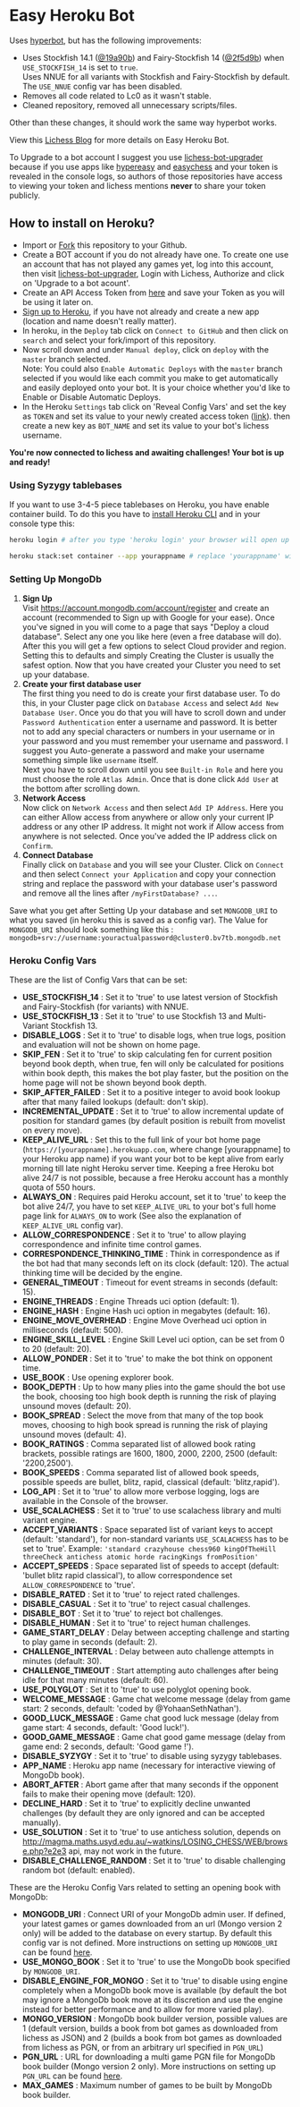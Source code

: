 # Easy Heroku Bot
Uses [hyperbot](https://github.com/hyperchessbot/hyperbot), but has the following improvements:
- Uses Stockfish 14.1 ([@19a90b](https://github.com/official-stockfish/Stockfish/commit/19a90b45bceb69aa62b5c85366343a7d1cfc695f)) and Fairy-Stockfish 14 ([@2f5d9b](https://github.com/ianfab/Fairy-Stockfish/commit/2f5d9ba90e62b832488b01304590bc40209a0694)) when `USE_STOCKFISH_14` is set to `true`. <br/>
Uses NNUE for all variants with Stockfish and Fairy-Stockfish by default. The `USE_NNUE` config var has been disabled.
- Removes all code related to Lc0 as it wasn't stable.
- Cleaned repository, removed all unnecessary scripts/files.

Other than these changes, it should work the same way hyperbot works.

View this [Lichess Blog](https://lichess.org/@/YohaanSethNathan/blog/easy-heroku-bot-improving-hyper-bot/miTywbyC) for more details on Easy Heroku Bot.

To Upgrade to a bot account I suggest you use [lichess-bot-upgrader](https://lichess-bot-upgrader.herokuapp.com/) because if you use apps like [hypereasy](https://hypereasy.herokuapp.com/) and [easychess](https://easychess.herokuapp.com/) and your token is revealed in the console logs, so authors of those repositories have access to viewing your token and lichess mentions **never** to share your token publicly.

## How to install on Heroku?

- Import or [Fork](https://github.com/TheYoBots/easyherokubot/fork) this repository to your Github.
- Create a BOT account if you do not already have one. To create one use an account that has not played any games yet, log into this account, then visit [lichess-bot-upgrader](https://lichess-bot-upgrader.herokuapp.com/), Login with Lichess, Authorize and click on 'Upgrade to a bot acount'.  
- Create an API Access Token from [here](https://lichess.org/account/oauth/token/create?scopes%5B%5D=bot:play&scopes%5B%5D=challenge:read&scopes%5B%5D=challenge:write&description=Lichess+Bot+Token) and save your Token as you will be using it later on.
- [Sign up to Heroku](https://signup.heroku.com/), if you have not already and create a new app (location and name doesn't really matter).
- In heroku, in the `Deploy` tab click on `Connect to GitHub` and then click on `search` and select your fork/import of this repository.
- Now scroll down and under `Manual deploy`, click on `deploy` with the `master` branch selected. <br/>
Note: You could also `Enable Automatic Deploys` with the `master` branch selected if you would like each commit you make to get automatically and easily deployed onto your bot. It is your choice whether you'd like to Enable or Disable Automatic Deploys.
- In the Heroku `Settings` tab click on 'Reveal Config Vars' and set the key as `TOKEN` and set its value to your newly created access token ([link](https://lichess.org/account/oauth/token/create?scopes%5B%5D=bot:play&scopes%5B%5D=challenge:read&scopes%5B%5D=challenge:write&description=Lichess+Bot+Token)). then create a new key as `BOT_NAME` and set its value to your bot's lichess username.

**You're now connected to lichess and awaiting challenges! Your bot is up and ready!**

### Using Syzygy tablebases

If you want to use 3-4-5 piece tablebases on Heroku, you have enable container build. To do this you have to [install Heroku CLI](https://devcenter.heroku.com/articles/heroku-cli#download-and-install) and in your console type this:
```bash
heroku login # after you type 'heroku login' your browser will open up and you'll have to login to your account

heroku stack:set container --app yourappname # replace 'yourappname' with the name of the name of your heroku app
```

### Setting Up MongoDb

1. **Sign Up** <br>
Visit https://account.mongodb.com/account/register and create an account (recommended to Sign up with Google for your ease). Once you've signed in you will come to a page that says "Deploy a cloud database". Select any one you like here (even a free database will do). After this you will get a few options to select Cloud provider and region. Setting this to defaults and simply Creating the Cluster is usually the safest option. Now that you have created your Cluster you need to set up your database.
2. **Create your first database user** <br>
The first thing you need to do is create your first database user. To do this, in your Cluster page click on `Database Access` and select `Add New Database User`. Once you do that you will have to scroll down and under `Password Authentication` enter a username and password. It is better not to add any special characters or numbers in your username or in your password and you must remember your username and password. I suggest you Auto-generate a password and make your username something simple like `username` itself. <br>
Next you have to scroll down until you see `Built-in Role` and here you must choose the role `Atlas Admin`. Once that is done click `Add User` at the bottom after scrolling down.
3. **Network Access** <br>
Now click on `Network Access` and then select `Add IP Address`. Here you can either Allow access from anywhere or allow only your current IP address or any other IP address. It might not work if Allow access from anywhere is not selected. Once you've added the IP address click on `Confirm`.
4. **Connect Database** <br>
Finally click on `Database` and you will see your Cluster. Click on `Connect` and then select `Connect your Application` and copy your connection string and replace the password with your database user's password and remove all the lines after `/myFirstDatabase? ...`.

Save what you get after Setting Up your database and set `MONGODB_URI` to what you saved (in heroku this is saved as a config var). The Value for `MONGODB_URI` should look something like this : `mongodb+srv://username:youractualpassword@cluster0.bv7tb.mongodb.net`

### Heroku Config Vars
These are the list of Config Vars that can be set:
- **USE_STOCKFISH_14** : Set it to 'true' to use latest version of Stockfish and Fairy-Stockfish (for variants) with NNUE.
- **USE_STOCKFISH_13** : Set it to 'true' to use Stockfish 13 and Multi-Variant Stockfish 13.
- **DISABLE_LOGS** : Set it to 'true' to disable logs, when true logs, position and evaluation will not be shown on home page.
- **SKIP_FEN** : Set it to 'true' to skip calculating fen for current position beyond book depth, when true, fen will only be calculated for positions within book depth, this makes the bot play faster, but the position on the home page will not be shown beyond book depth.
- **SKIP_AFTER_FAILED** : Set it to a positive integer to avoid book lookup after that many failed lookups (default: don't skip).
- **INCREMENTAL_UPDATE** : Set it to 'true' to allow incremental update of position for standard games (by default position is rebuilt from movelist on every move).
- **KEEP_ALIVE_URL** : Set this to the full link of your bot home page (`https://[yourappname].herokuapp.com`, where change [yourappname] to your Heroku app name) if you want your bot to be kept alive from early morning till late night Heroku server time. Keeping a free Heroku bot alive 24/7 is not possible, because a free Heroku account has a monthly quota of 550 hours.
- **ALWAYS_ON** : Requires paid Heroku account, set it to 'true' to keep the bot alive 24/7, you have to set `KEEP_ALIVE_URL` to your bot's full home page link for `ALWAYS_ON` to work (See also the explanation of `KEEP_ALIVE_URL` config var).
- **ALLOW_CORRESPONDENCE** : Set it to 'true' to allow playing correspondence and infinite time control games.
- **CORRESPONDENCE_THINKING_TIME** : Think in correspondence as if the bot had that many seconds left on its clock (default: 120). The actual thinking time will be decided by the engine.
- **GENERAL_TIMEOUT** : Timeout for event streams in seconds (default: 15).
- **ENGINE_THREADS** : Engine Threads uci option (default: 1).
- **ENGINE_HASH** : Engine Hash uci option in megabytes (default: 16).
- **ENGINE_MOVE_OVERHEAD** : Engine Move Overhead uci option in milliseconds (default: 500).
- **ENGINE_SKILL_LEVEL** : Engine Skill Level uci option, can be set from 0 to 20 (default: 20).
- **ALLOW_PONDER** : Set it to 'true' to make the bot think on opponent time.
- **USE_BOOK** : Use opening explorer book.
- **BOOK_DEPTH** : Up to how many plies into the game should the bot use the book, choosing too high book depth is running the risk of playing unsound moves (default: 20).
- **BOOK_SPREAD** : Select the move from that many of the top book moves, choosing to high book spread is running the risk of playing unsound moves (default: 4).
- **BOOK_RATINGS** : Comma separated list of allowed book rating brackets, possible ratings are 1600, 1800, 2000, 2200, 2500 (default: '2200,2500').
- **BOOK_SPEEDS** : Comma separated list of allowed book speeds, possible speeds are bullet, blitz, rapid, classical (default: 'blitz,rapid').
- **LOG_API** : Set it to 'true' to allow more verbose logging, logs are available in the Console of the browser.
- **USE_SCALACHESS** : Set it to 'true' to use scalachess library and multi variant engine.
- **ACCEPT_VARIANTS** : Space separated list of variant keys to accept (default: 'standard'), for non-standard variants `USE_SCALACHESS` has to be set to 'true'. Example: `'standard crazyhouse chess960 kingOfTheHill threeCheck antichess atomic horde racingKings fromPosition'`  
- **ACCEPT_SPEEDS** : Space separated list of speeds to accept (default: 'bullet blitz rapid classical'), to allow correspondence set `ALLOW_CORRESPONDENCE` to 'true'.
- **DISABLE_RATED** : Set it to 'true' to reject rated challenges.
- **DISABLE_CASUAL** : Set it to 'true' to reject casual challenges.
- **DISABLE_BOT** : Set it to 'true' to reject bot challenges.
- **DISABLE_HUMAN** : Set it to 'true' to reject human challenges.
- **GAME_START_DELAY** : Delay between accepting challenge and starting to play game in seconds (default: 2).
- **CHALLENGE_INTERVAL** : Delay between auto challenge attempts in minutes (default: 30).
- **CHALLENGE_TIMEOUT** : Start attempting auto challenges after being idle for that many minutes (default: 60).
- **USE_POLYGLOT** : Set it to 'true' to use polyglot opening book.
- **WELCOME_MESSAGE** : Game chat welcome message (delay from game start: 2 seconds, default: 'coded by @YohaanSethNathan').
- **GOOD_LUCK_MESSAGE** : Game chat good luck message (delay from game start: 4 seconds, default: 'Good luck!').
- **GOOD_GAME_MESSAGE** : Game chat good game message (delay from game end: 2 seconds, default: 'Good game !').
- **DISABLE_SYZYGY** : Set it to 'true' to disable using syzygy tablebases.
- **APP_NAME** : Heroku app name (necessary for interactive viewing of MongoDb book).
- **ABORT_AFTER** : Abort game after that many seconds if the opponent fails to make their opening move (default: 120).
- **DECLINE_HARD** : Set it to 'true' to explicitly decline unwanted challenges (by default they are only ignored and can be accepted manually).
- **USE_SOLUTION** : Set it to 'true' to use antichess solution, depends on http://magma.maths.usyd.edu.au/~watkins/LOSING_CHESS/WEB/browse.php?e2e3 api, may not work in the future.
- **DISABLE_CHALLENGE_RANDOM** : Set it to 'true' to disable challenging random bot (default: enabled).

These are the Heroku Config Vars related to setting an opening book with MongoDb:
- **MONGODB_URI** : Connect URI of your MongoDb admin user. If defined, your latest games or games downloaded from an url (Mongo version 2 only) will be added to the database on every startup. By default this config var is not defined. More instructions on setting up `MONGODB_URI` can be found [here](https://github.com/TheYoBots/easyherokubot#setting-up-mongodb).
- **USE_MONGO_BOOK** : Set it to 'true' to use the MongoDb book specified by `MONGODB_URI`.
- **DISABLE_ENGINE_FOR_MONGO** : Set it to 'true' to disable using engine completely when a MongoDb book move is available (by default the bot may ignore a MongoDb book move at its discretion and use the engine instead for better performance and to allow for more varied play).
- **MONGO_VERSION** : MongoDb book builder version, possible values are 1 (default version, builds a book from bot games as downloaded from lichess as JSON) and 2 (builds a book from bot games as downloaded from lichess as PGN, or from an arbitrary url specified in `PGN_URL`)  
- **PGN_URL** : URL for downloading a multi game PGN file for MongoDb book builder (Mongo version 2 only). More instructions on setting up `PGN_URL` can be found [here](https://github.com/hyperchessbot/hyperbot/wiki/Build-book-from-external-multi-game-PGN-file#build-book-from-external-multi-game-pgn-file).
- **MAX_GAMES** : Maximum number of games to be built by MongoDb book builder.